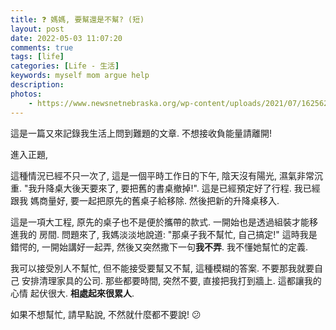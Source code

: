 ```yaml
---
title: ❓ 媽媽, 要幫還是不幫? (短)
layout: post
date: 2022-05-03 11:07:20
comments: true
tags: [life]
categories: [Life - 生活]
keywords: myself mom argue help
description: 
photos:
	- https://www.newsnetnebraska.org/wp-content/uploads/2021/07/1625629121_What-are-they-and-how-not-to-confuse-them-1024x610.jpg
---
```


這是一篇又來記錄我生活上問到難題的文章. 不想接收負能量請離開!

進入正題,

這種情況已經不只一次了, 這是一個平時工作日的下午, 陰天沒有陽光, 濕氣非常沉重.
"我升降桌大後天要來了, 要把舊的書桌撤掉!". 這是已經預定好了行程. 我已經跟我
媽商量好, 要一起把原先的舊桌子給移除. 然後把新的升降桌移入.

這是一項大工程, 原先的桌子也不是便於攜帶的款式. 一開始也是透過組裝才能移進我的
房間. 問題來了, 我媽淡淡地說道: "那桌子我不幫忙, 自己搞定!" 這時我是錯愕的,
一開始講好一起弄, 然後又突然撒下一句**我不弄**. 我不懂她幫忙的定義.

我可以接受別人不幫忙, 但不能接受要幫又不幫, 這種模糊的答案. 不要那我就要自己
安排清理家具的公司. 那些都要時間, 突然不要, 直接把我打到牆上. 這都讓我的心情
起伏很大. **相處起來很累人**.

如果不想幫忙, 請早點說, 不然就什麼都不要說! 😕
